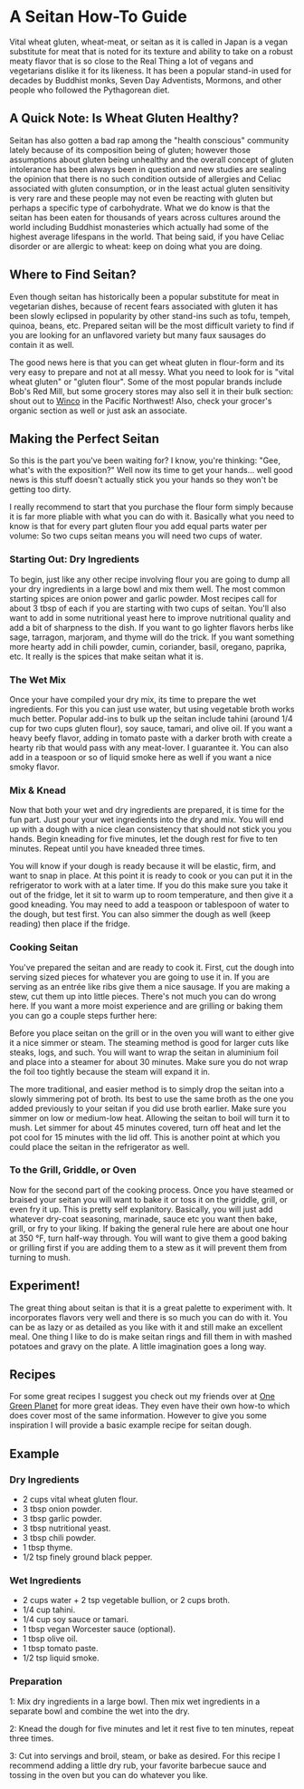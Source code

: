 # A Seitan How-To Guide
Vital wheat gluten, wheat-meat, or seitan as it is called in Japan is a vegan substitute for meat that is noted for its texture and ability to take on a robust meaty flavor that is so close to the Real Thing a lot of vegans and vegetarians dislike it for its likeness.  It has been a popular stand-in used for decades by Buddhist monks, Seven Day Adventists, Mormons, and other people who followed the Pythagorean diet.

## A Quick Note: Is Wheat Gluten Healthy?
Seitan has also gotten a bad rap among the "health conscious" community lately because of its composition being of gluten; however those assumptions about gluten being unhealthy and the overall concept of gluten intolerance has been always been in question and new studies are sealing the opinion that there is no such condition outside of allergies and Celiac associated with gluten consumption, or in the least actual gluten sensitivity is very rare and these people may not even be reacting with gluten but perhaps a specific type of carbohydrate.  What we do know is that the seitan has been eaten for thousands of years across cultures around the world including Buddhist monasteries which actually had some of the highest average lifespans in the world.  That being said, if you have Celiac disorder or are allergic to wheat: keep on doing what you are doing.

## Where to Find Seitan?
Even though seitan has historically been a popular substitute for meat in vegetarian dishes, because of recent fears associated with gluten it has been slowly eclipsed in popularity by other stand-ins such as tofu, tempeh, quinoa, beans, etc.  Prepared seitan will be the most difficult variety to find if you are looking for an unflavored variety but many faux sausages do contain it as well.

The good news here is that you can get wheat gluten in flour-form and its very easy to prepare and not at all messy.  What you need to look for is "vital wheat gluten" or "gluten flour".  Some of the most popular brands include Bob's Red Mill, but some grocery stores may also sell it in their bulk section: shout out to [Winco](http://wincofoods.com/) in the Pacific Northwest!  Also, check your grocer's organic section as well or just ask an associate.

## Making the Perfect Seitan
So this is the part you've been waiting for?  I know, you're thinking: "Gee, what's with the exposition?" Well now its time to get your hands... well good news is this stuff doesn't actually stick you your hands so they won't be getting too dirty.

I really recommend to start that you purchase the flour form simply because it is far more pliable with what you can do with it.  Basically what you need to know is that for every part gluten flour you add equal parts water per volume: So two cups seitan means you will need two cups of water.

### Starting Out: Dry Ingredients
To begin, just like any other recipe involving flour you are going to dump all your dry ingredients in a large bowl and mix them well.  The most common starting spices are onion power and garlic powder.  Most recipes call for about 3 tbsp of each if you are starting with two cups of seitan.  You'll also want to add in some nutritional yeast here to improve nutritional quality and add a bit of sharpness to the dish. If you want to go lighter flavors herbs like sage, tarragon, marjoram, and thyme will do the trick.  If you want something more hearty add in chili powder, cumin, coriander, basil, oregano, paprika, etc.  It really is the spices that make seitan what it is.

### The Wet Mix
Once your have compiled your dry mix, its time to prepare the wet ingredients.  For this you can just use water, but using vegetable broth works much better.  Popular add-ins to bulk up the seitan include tahini (around 1/4 cup for two cups gluten flour), soy sauce, tamari, and olive oil.  If you want a heavy beefy flavor, adding in tomato paste with a darker broth with create a hearty rib that would pass with any meat-lover.  I guarantee it.  You can also add in a teaspoon or so of liquid smoke here as well if you want a nice smoky flavor.

### Mix & Knead
Now that both your wet and dry ingredients are prepared, it is time for the fun part.  Just pour your wet ingredients into the dry and mix.  You will end up with a dough with a nice clean consistency that should not stick you you hands.  Begin kneading for five minutes, let the dough rest for five to ten minutes.  Repeat until you have kneaded three times.

You will know if your dough is ready because it will be elastic, firm, and want to snap in place.  At this point it is ready to cook or you can put it in the refrigerator to work with at a later time.  If you do this make sure you take it out of the fridge, let it sit to warm up to room temperature, and then give it a good kneading.  You may need to add a teaspoon or tablespoon of water to the dough, but test first.  You can also simmer the dough as well (keep reading) then place if the fridge.

### Cooking Seitan
You've prepared the seitan and are ready to cook it.  First, cut the dough into serving sized pieces for whatever you are going to use it in.  If you are serving as an entrée like ribs give them a nice sausage.  If you are making a stew, cut them up into little pieces. There's not much you can do wrong here.  If you want a more moist experience and are grilling or baking them you can go a couple steps further here:

Before you place seitan on the grill or in the oven you will want to either give it a nice simmer or steam.  The steaming method is good for larger cuts like steaks, logs, and such.  You will want to wrap the seitan in aluminium foil and place into a steamer for about 30 minutes.  Make sure you do not wrap the foil too tightly because the steam will expand it in.

The more traditional, and easier method is to simply drop the seitan into a slowly simmering pot of broth.  Its best to use the same broth as the one you added previously to your seitan if you did use broth earlier.  Make sure you simmer on low or medium-low heat.  Allowing the seitan to boil will turn it to mush.  Let simmer for about 45 minutes covered, turn off heat and let the pot cool for 15 minutes with the lid off.  This is another point at which you could place the seitan in the refrigerator as well.


### To the Grill, Griddle, or Oven
Now for the second part of the cooking process.  Once you have steamed or braised your seitan you will want to bake it or toss it on the griddle, grill, or even fry it up.  This is pretty self explanitory.  Basically, you will just add whatever dry-coat seasoning, marinade, sauce etc you want then bake, grill, or fry to your liking.  If baking the general rule here are about one hour at 350 °F, turn half-way through.  You will want to give them a good baking or grilling first if you are adding them to a stew as it will prevent them from turning to mush.

## Experiment!
The great thing about seitan is that it is a great palette to experiment with.  It incorporates flavors very well and there is so much you can do with it.  You can be as lazy or as detailed as you like with it and still make an excellent meal.  One thing I like to do is make seitan rings and fill them in with mashed potatoes and gravy on the plate.  A little imagination goes a long way.

## Recipes
For some great recipes I suggest you check out my friends over at [One Green Planet](http://www.onegreenplanet.org) for more great ideas.  They even have their own how-to which does cover most of the same information.  However to give you some inspiration I will provide a basic example recipe for seitan dough.

## Example
### Dry Ingredients
 - 2 cups vital wheat gluten flour.
 - 3 tbsp onion powder.
 - 3 tbsp garlic powder.
 - 3 tbsp nutritional yeast.
 - 3 tbsp chili powder.
 - 1 tbsp thyme.
 - 1/2 tsp finely ground black pepper.

### Wet Ingredients
 - 2 cups water + 2 tsp vegetable bullion, or 2 cups broth.
 - 1/4 cup tahini.
 - 1/4 cup soy sauce or tamari.
 - 1 tbsp vegan Worcester sauce (optional).
 - 1 tbsp olive oil.
 - 1 tbsp tomato paste.
 - 1/2 tsp liquid smoke.

### Preparation
1: Mix dry ingredients in a large bowl.  Then mix wet ingredients in a separate bowl and combine the wet into the dry.

2: Knead the dough for five minutes and let it rest five to ten minutes, repeat three times.

3: Cut into servings and broil, steam, or bake as desired. For this recipe I recommend adding a little dry rub, your favorite barbecue sauce and tossing in the oven but you can do whatever you like.
